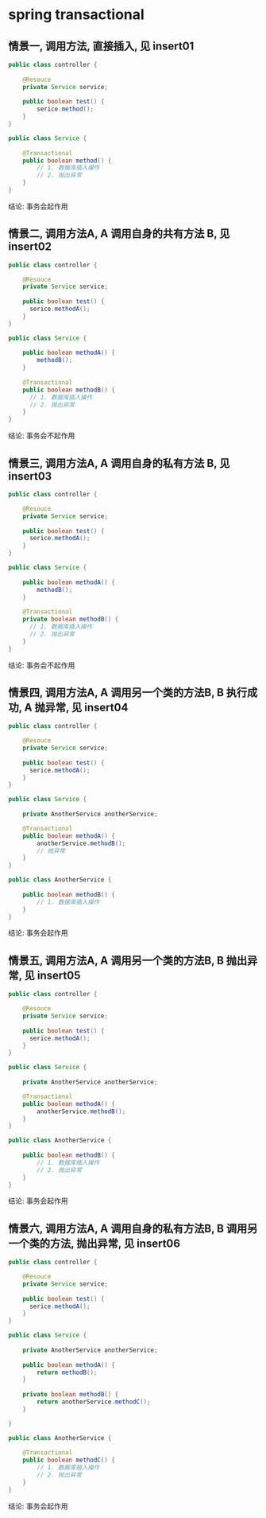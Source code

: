 # spring transactional

## 情景一, 调用方法, 直接插入, 见 insert01
```java
public class controller {
    
    @Resouce
    private Service service;
    
    public boolean test() {
        serice.method();
    }
}

public class Service {
    
    @Transactional
    public boolean method() {
        // 1. 数据库插入操作
        // 2. 抛出异常
    }
}
```
结论: 事务会起作用

## 情景二, 调用方法A, A 调用自身的共有方法 B, 见 insert02
```java
public class controller {

    @Resouce
    private Service service;
    
    public boolean test() {
      serice.methodA();
    }
}

public class Service {
    
    public boolean methodA() {
        methodB();
    }
    
    @Transactional
    public boolean methodB() {
      // 1. 数据库插入操作
      // 2. 抛出异常
    }
}
```
结论: 事务会不起作用

## 情景三, 调用方法A, A 调用自身的私有方法 B, 见 insert03
```java
public class controller {

    @Resouce
    private Service service;
    
    public boolean test() {
      serice.methodA();
    }
}

public class Service {
    
    public boolean methodA() {
        methodB();
    }
    
    @Transactional
    private boolean methodB() {
      // 1. 数据库插入操作
      // 2. 抛出异常
    }
}
```
结论: 事务会不起作用


## 情景四, 调用方法A, A 调用另一个类的方法B, B 执行成功, A 抛异常, 见 insert04
```java
public class controller {

    @Resouce
    private Service service;
    
    public boolean test() {
      serice.methodA();
    }
}

public class Service {
    
    private AnotherService anotherService;

    @Transactional
    public boolean methodA() {
        anotherService.methodB();
        // 抛异常
    }
}

public class AnotherService {
    
    public boolean methodB() {
        // 1. 数据库插入操作
    }
}
```
结论: 事务会起作用


## 情景五, 调用方法A, A 调用另一个类的方法B, B 抛出异常, 见 insert05
```java
public class controller {

    @Resouce
    private Service service;
    
    public boolean test() {
      serice.methodA();
    }
}

public class Service {
    
    private AnotherService anotherService;

    @Transactional
    public boolean methodA() {
        anotherService.methodB();
    }
}

public class AnotherService {
    
    public boolean methodB() {
        // 1. 数据库插入操作
        // 2. 抛出异常
    }
}
```
结论: 事务会起作用


## 情景六, 调用方法A, A 调用自身的私有方法B, B 调用另一个类的方法, 抛出异常, 见 insert06
```java
public class controller {

    @Resouce
    private Service service;
    
    public boolean test() {
      serice.methodA();
    }
}

public class Service {
    
    private AnotherService anotherService;
    
    public boolean methodA() {
        return methodB();
    }
    
    private boolean methodB() {
        return anotherService.methodC();
    }

}

public class AnotherService {
    
    @Transactional
    public boolean methodC() {
        // 1. 数据库插入操作
        // 2. 抛出异常
    }
}
```
结论: 事务会起作用